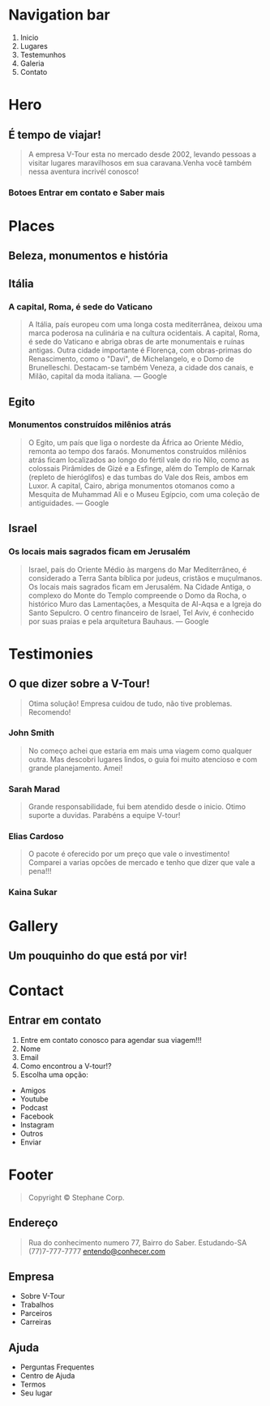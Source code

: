 # Navigation bar

1. Inicio
2. Lugares
3. Testemunhos
4. Galeria
5. Contato

# Hero

## É tempo de viajar!

> A empresa V-Tour esta no mercado desde 2002, levando pessoas a visitar
> lugares maravilhosos em sua caravana.Venha você também nessa aventura
> incrivél conosco!

### Botoes Entrar em contato e Saber mais

# Places

## Beleza, monumentos e história

## Itália

### A capital, Roma, é sede do Vaticano

> A Itália, país europeu com uma longa costa mediterrânea, deixou uma marca
> poderosa na culinária e na cultura ocidentais. A capital, Roma, é sede do
> Vaticano e abriga obras de arte monumentais e ruínas antigas. Outra cidade
> importante é Florença, com obras-primas do Renascimento, como o "Davi",
> de Michelangelo, e o Domo de Brunelleschi. Destacam-se também Veneza, a
> cidade dos canais, e Milão, capital da moda italiana. ― Google

## Egito

### Monumentos construídos milênios atrás

> O Egito, um país que liga o nordeste da África ao Oriente Médio, remonta
> ao tempo dos faraós. Monumentos construídos milênios atrás ficam localizados
> ao longo do fértil vale do rio Nilo, como as colossais Pirâmides de Gizé e
> a Esfinge, além do Templo de Karnak (repleto de hieróglifos) e das tumbas do
> Vale dos Reis, ambos em Luxor. A capital, Cairo, abriga monumentos otomanos
> como a Mesquita de Muhammad Ali e o Museu Egípcio, com uma coleção de
> antiguidades. ― Google

## Israel

### Os locais mais sagrados ficam em Jerusalém

> Israel, país do Oriente Médio às margens do Mar Mediterrâneo, é considerado
> a Terra Santa bíblica por judeus, cristãos e muçulmanos. Os locais mais sagrados
> ficam em Jerusalém. Na Cidade Antiga, o complexo do Monte do Templo compreende
> o Domo da Rocha, o histórico Muro das Lamentações, a Mesquita de Al-Aqsa e a
> Igreja do Santo Sepulcro. O centro financeiro de Israel, Tel Aviv, é conhecido
> por suas praias e pela arquitetura Bauhaus. ― Google

# Testimonies

## O que dizer sobre a V-Tour!

> Otima solução! Empresa cuidou de tudo, não tive problemas. Recomendo!
### John Smith
> No começo achei que estaria em mais uma viagem como qualquer outra. Mas descobri
> lugares lindos, o guia foi muito atencioso e com grande planejamento. Amei!
### Sarah Marad
> Grande responsabilidade, fui bem atendido desde o inicio. Otimo suporte a
> duvidas. Parabéns a equipe V-tour!
### Elias Cardoso
> O pacote é oferecido por um preço que vale o investimento! Comparei a varias
> opcões de mercado e tenho que dizer que vale a pena!!!
### Kaina Sukar

# Gallery

## Um pouquinho do que está por vir!

# Contact

## Entrar em contato

1. Entre em contato conosco para agendar sua viagem!!!
2. Nome
3. Email
4. Como encontrou a V-tour!?
5. Escolha uma opção:
* Amigos
* Youtube
* Podcast
* Facebook
* Instagram
* Outros
* Enviar

# Footer

> Copyright &copy; Stephane Corp.
## Endereço
> Rua do conhecimento numero 77, Bairro do Saber. Estudando-SA
> (77)7-777-7777
> entendo@conhecer.com
## Empresa
* Sobre V-Tour
* Trabalhos
* Parceiros
* Carreiras
## Ajuda
* Perguntas Frequentes
* Centro de Ajuda
* Termos
* Seu lugar

